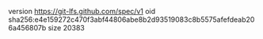 version https://git-lfs.github.com/spec/v1
oid sha256:e4e159272c470f3abf44806abe8b2d93519083c8b5575afefdeab206a456807b
size 20383
